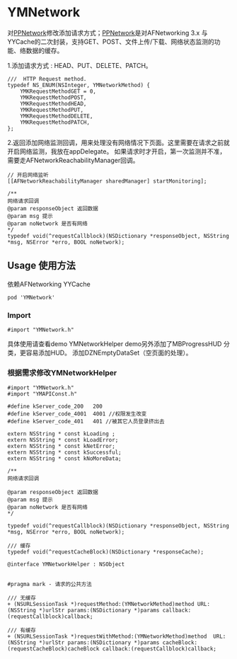 # YMNetwork


对[PPNetwork](https://github.com/jkpang/PPNetworkHelper)修改添加请求方式；[PPNetwork](https://github.com/jkpang/PPNetworkHelper)是对AFNetworking 3.x 与YYCache的二次封装，支持GET、POST、文件上传/下载、网络状态监测的功能、络数据的缓存。

1.添加请求方式 : HEAD、PUT、DELETE、PATCH。

```
///  HTTP Request method.
typedef NS_ENUM(NSInteger, YMNetworkMethod) {
    YMKRequestMethodGET = 0,
    YMKRequestMethodPOST,
    YMKRequestMethodHEAD,
    YMKRequestMethodPUT,
    YMKRequestMethodDELETE,
    YMKRequestMethodPATCH,
};

```
2.返回添加网络监测回调，用来处理没有网络情况下页面。这里需要在请求之前就开启网络监测，我放在appDelegate。
   如果请求时才开启，第一次监测并不准，需要走AFNetworkReachabilityManager回调。

```
// 开启网络监听
[[AFNetworkReachabilityManager sharedManager] startMonitoring];
```
```
/**
网络请求回调
@param responseObject 返回数据
@param msg 提示
@param noNetwork 是否有网络
*/
typedef void(^requestCallblock)(NSDictionary *responseObject, NSString *msg, NSError *erro, BOOL noNetwork);
```

## Usage 使用方法

依赖AFNetworking YYCache  

```
pod 'YMNetwork'
```
### Import
```objc
#import "YMNetwork.h"
```

具体使用请查看demo YMNetworkHelper
demo另外添加了MBProgressHUD 分类，更容易添加HUD。
添加DZNEmptyDataSet（空页面的处理）。


### 根据需求修改YMNetworkHelper
```
#import "YMNetwork.h"
#import "YMAPIConst.h"

#define kServer_code_200   200
#define kServer_code_4001  4001 //权限发生改变
#define kServer_code_401   401 //被其它人员登录挤出去

extern NSString * const kLoading ;
extern NSString * const kLoadError;
extern NSString * const kNetError;
extern NSString * const kSuccessful;
extern NSString * const kNoMoreData;

/**
网络请求回调

@param responseObject 返回数据
@param msg 提示
@param noNetwork 是否有网络
*/

typedef void(^requestCallblock)(NSDictionary *responseObject, NSString *msg, NSError *erro, BOOL noNetwork);

/// 缓存
typedef void(^requestCacheBlock)(NSDictionary *responseCache);

@interface YMNetworkHelper : NSObject


#pragma mark - 请求的公共方法

/// 无缓存
+ (NSURLSessionTask *)requestMethod:(YMNetworkMethod)method URL:(NSString *)urlStr params:(NSDictionary *)params callback:(requestCallblock)callback;

/// 有缓存
+ (NSURLSessionTask *)requestWithMethod:(YMNetworkMethod)method  URL:(NSString *)urlStr params:(NSDictionary *)params cacheBlock:(requestCacheBlock)cacheBlock callback:(requestCallblock)callback;

```








